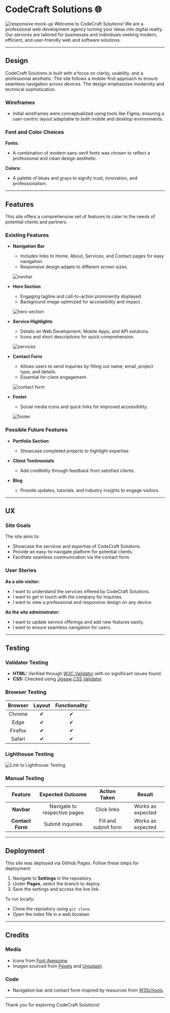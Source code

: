 # CodeCraft Solutions 🌐

![responsive mock-up](https://ahmedadam1998.github.io/Milestone-Project-1/img/logo-img.png)
Welcome to CodeCraft Solutions! We are a professional web development agency turning your ideas into digital reality. Our services are tailored for businesses and individuals seeking modern, efficient, and user-friendly web and software solutions.



---

## Design

CodeCraft Solutions is built with a focus on clarity, usability, and a professional aesthetic. The site follows a mobile-first approach to ensure seamless navigation across devices. The design emphasizes modernity and technical sophistication.

### Wireframes
- Initial wireframes were conceptualized using tools like Figma, ensuring a user-centric layout adaptable to both mobile and desktop environments.

### Font and Color Choices
**Fonts:**
- A combination of modern sans-serif fonts was chosen to reflect a professional and clean design aesthetic.

**Colors:**
- A palette of blues and grays to signify trust, innovation, and professionalism.

---

## Features

This site offers a comprehensive set of features to cater to the needs of potential clients and partners.

### Existing Features

- **Navigation Bar**
    - Includes links to Home, About, Services, and Contact pages for easy navigation.
    - Responsive design adapts to different screen sizes.

    ![navbar](https://example.com/navbar-image.png)

- **Hero Section**
    - Engaging tagline and call-to-action prominently displayed.
    - Background image optimized for accessibility and impact.

    ![hero section](https://example.com/hero-section-image.png)

- **Service Highlights**
    - Details on Web Development, Mobile Apps, and API solutions.
    - Icons and short descriptions for quick comprehension.

    ![services](https://example.com/services-image.png)

- **Contact Form**
    - Allows users to send inquiries by filling out name, email, project type, and details.
    - Essential for client engagement.

    ![contact form](https://example.com/contact-form-image.png)

- **Footer**
    - Social media icons and quick links for improved accessibility.

    ![footer](https://example.com/footer-image.png)

### Possible Future Features
- **Portfolio Section**
    - Showcase completed projects to highlight expertise.

- **Client Testimonials**
    - Add credibility through feedback from satisfied clients.

- **Blog**
    - Provide updates, tutorials, and industry insights to engage visitors.

---

## UX

### Site Goals
The site aims to:
- Showcase the services and expertise of CodeCraft Solutions.
- Provide an easy-to-navigate platform for potential clients.
- Facilitate seamless communication via the contact form.

### User Stories
**As a site visitor:**
- I want to understand the services offered by CodeCraft Solutions.
- I want to get in touch with the company for inquiries.
- I want to view a professional and responsive design on any device.

**As the site administrator:**
- I want to update service offerings and add new features easily.
- I want to ensure seamless navigation for users.

---

## Testing

### Validator Testing
- **HTML:** Verified through [W3C Validator](https://validator.w3.org/) with no significant issues found.
- **CSS:** Checked using [Jigsaw CSS Validator](https://jigsaw.w3.org/css-validator/).

### Browser Testing
| Browser     | Layout      | Functionality |
| :---------: | :----------:| :-----------: |
| Chrome      | ✔           | ✔             |
| Edge        | ✔           | ✔             |
| Firefox     | ✔           | ✔             |
| Safari      | ✔           | ✔             |

### Lighthouse Testing
![Link to Lighthouse Testing](https://pagespeed.web.dev/analysis/https-ahmedadam1998-github-io-Milestone-Project-1/npb003896o?hl=en-GB&form_factor=mobile)

### Manual Testing
| Feature     | Expected Outcome         | Action Taken       | Result             |
| :---------: | :-----------------------:| :----------------: | :----------------: |
| **Navbar**  | Navigate to respective pages | Click links       | Works as expected |
| **Contact Form** | Submit inquiries        | Fill and submit form | Works as expected |

---

## Deployment

This site was deployed via GitHub Pages. Follow these steps for deployment:
1. Navigate to **Settings** in the repository.
2. Under **Pages**, select the branch to deploy.
3. Save the settings and access the live link.

To run locally:
- Clone the repository using `git clone`.
- Open the index file in a web browser.

---

## Credits

### Media
- Icons from [Font Awesome](https://fontawesome.com/).
- Images sourced from [Pexels](https://www.pexels.com/) and [Unsplash](https://unsplash.com/).

### Code
- Navigation bar and contact form inspired by resources from [W3Schools](https://www.w3schools.com/).

---

Thank you for exploring CodeCraft Solutions!

